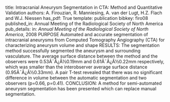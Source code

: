 title: Intracranial Aneurysm Segmentation in CTA: Method and Quantitative Validation
authors: A. Firouzian, R. Manniesing, A. van der Lugt, H.Z. Flach and W.J. Niessen
has_pdf: True
template: publication
bibkey: firo08
published_in: Annual Meeting of the Radiological Society of North America
pub_details: in: <i>Annual Meeting of the Radiological Society of North America</i>, 2008
PURPOSE Automated and accurate segmentation of intracranial aneurysms from Computed Tomography Angiography (CTA) for characterizing aneurysm volume and shape RESULTS: The segmentation method successfully segmented the aneurysm and surrounding vasculature. The average surface distance between the method and the observers were 0.53Ã¯Â¿Â½0.19mm and 0.61Ã¯Â¿Â½0.22mm respectively, which was smaller than the interobserver average surface distance (0.95Ã¯Â¿Â½0.33mm). A pair T-test revealed that there was no significant difference in volume between the automatic segmentation and two observers (p=0.66, p=0.41). CONCLUSION: A method for semi-automated aneurysm segmentation has been presented which can replace manual segmentation.

